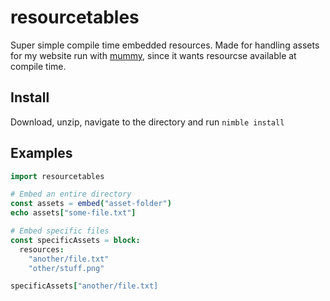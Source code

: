 # resourcetables
 Super simple compile time embedded resources.  Made for handling assets for my website run with [mummy](https://github.com/guzba/mummy), since it wants resourcse available at compile time.

## Install

Download, unzip, navigate to the directory and run `nimble install`

## Examples

```nim
import resourcetables

# Embed an entire directory
const assets = embed("asset-folder")
echo assets["some-file.txt"]

# Embed specific files
const specificAssets = block:
  resources:
    "another/file.txt"
    "other/stuff.png"

specificAssets["another/file.txt]
```